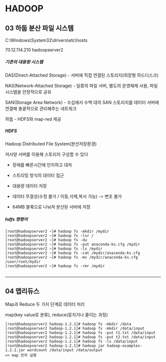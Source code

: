 # HADOOP

## 03 하둡 분산 파일 시스템



C:\Windows\System32\drivers\etc\hosts

70.12.114.210 hadoopserver2



##### 기존의 대용량 시스템

DAS(Direct-Attached Storage) - 서버에 직접 연결된 스토리지(외장형 하드디스크)

NAS(Network-Attached Storage) - 일종의 파일 서버, 별도의 운영체제 사용, 파일 시스템을 안정적으로 공유

SAN(Storage Area Network) - 수십에서 수백 대의 SAN 스토리지를 데이터 서버에 연결해 총괄적으로 관리해주는 네트워크



하둡 - HDFS와 map-red 제공

##### HDFS

Hadoop Distributed File System(분산저장환경)

저사양 서버를 이용해 스토리지 구성할 수 있다

* 장애를 빠른시간에 인지하고 대처
* 스트리밍 방식의 데이터 접근
* 대용량 데이터 저장
* 데이터 무결성(수정 불가 / 이동,삭제,복사 가능) -> 변조 불가



* 64MB 블록으로 나눠져 분산된 서버에 저장

##### hdfs 명령어

```
[root@hadoopserver2 ~]# hadoop fs -mkdir /mydir
[root@hadoopserver2 ~]# hadoop fs -lsr /
[root@hadoopserver2 ~]# hadoop fs -du
[root@hadoopserver2 ~]# hadoop fs -put anaconda-ks.cfg /mydir
[root@hadoopserver2 ~]# hadoop fs -ls /mydir
[root@hadoopserver2 ~]# hadoop fs -cat /mydir/anaconda-ks.cfg
[root@hadoopserver2 ~]# hadoop fs -mv /mydir/anaconda-ks.cfg /user/root/mydir
[root@hadoopserver2 ~]# hadoop fs -rmr /mydir


```



---------



## 04 맵리듀스

Map과 Reduce 두 가지 단계로 데이터 처리

map(key value로 분류), reduce(뭉치거나 줄이는 과정)



```
[root@hadoopserver2 hadoop-1.2.1]# hadoop fs -mkdir /data
[root@hadoopserver2 hadoop-1.2.1]# hadoop fs -mkdir /data/input
[root@hadoopserver2 hadoop-1.2.1]# hadoop fs -put t1.txt /data/input
[root@hadoopserver2 hadoop-1.2.1]# hadoop fs -put t2.txt /data/input
[root@hadoopserver2 hadoop-1.2.1]# hadoop fs -ls /data/input
[root@hadoopserver2 hadoop-1.2.1]# hadoop jar hadoop-examples-1.2.1.jar wordcount /data/input /data/output
=> map 먼저 실행


```



 